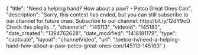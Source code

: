 {
    "title": "Need a helping hand? How about a paw? - Petco Great Ones Con",
    "description": "Sorry, this contest has ended, but you can still subscribe to our channel for future ones. Subscribe to our channel: http:\/\/bit.ly\/12dY9oO Check this playlis...",
    "channelid": "145113",
    "videoid": "145183",
    "date_created": "1394762628",
    "date_modified": "1418181179",
    "type": "captivate",
    "layout": "channelVideo",
    "url": "\/petco-tv\/need-a-helping-hand-how-about-a-paw-petco-great-ones-con\/145113-145183"
}